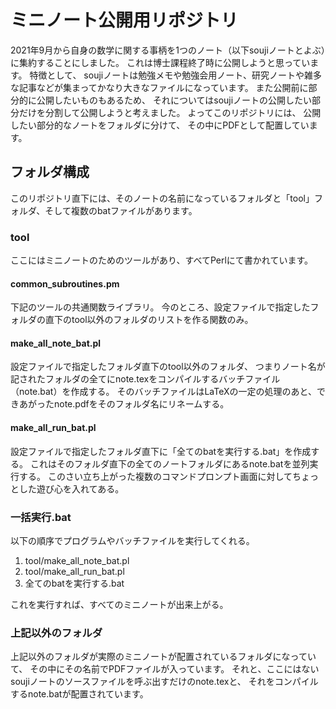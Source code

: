 # ミニノート公開用リポジトリ
2021年9月から自身の数学に関する事柄を1つのノート（以下soujiノートとよぶ）に集約することにしました。
これは博士課程終了時に公開しようと思っています。
特徴として、
soujiノートは勉強メモや勉強会用ノート、研究ノートや雑多な記事などが集まってかなり大きなファイルになっています。
また公開前に部分的に公開したいものもあるため、
それについてはsoujiノートの公開したい部分だけを分割して公開しようと考えました。
よってこのリポジトリには、
公開したい部分的なノートをフォルダに分けて、
その中にPDFとして配置しています。

## フォルダ構成
このリポジトリ直下には、そのノートの名前になっているフォルダと「tool」フォルダ、そして複数のbatファイルがあります。

### tool
ここにはミニノートのためのツールがあり、すべてPerlにて書かれています。

#### common_subroutines.pm
下記のツールの共通関数ライブラリ。
今のところ、設定ファイルで指定したフォルダの直下のtool以外のフォルダのリストを作る関数のみ。

#### make_all_note_bat.pl
設定ファイルで指定したフォルダ直下のtool以外のフォルダ、
つまりノート名が記されたフォルダの全てにnote.texをコンパイルするバッチファイル（note.bat）を作成する。
そのバッチファイルはLaTeXの一定の処理のあと、できあがったnote.pdfをそのフォルダ名にリネームする。

#### make_all_run_bat.pl
設定ファイルで指定したフォルダ直下に「全てのbatを実行する.bat」を作成する。
これはそのフォルダ直下の全てのノートフォルダにあるnote.batを並列実行する。
このさい立ち上がった複数のコマンドプロンプト画面に対してちょっとした遊び心を入れてある。

### 一括実行.bat
以下の順序でプログラムやバッチファイルを実行してくれる。

1. tool/make_all_note_bat.pl
1. tool/make_all_run_bat.pl
1. 全てのbatを実行する.bat

これを実行すれば、すべてのミニノートが出来上がる。

### 上記以外のフォルダ
上記以外のフォルダが実際のミニノートが配置されているフォルダになっていて、
その中にその名前でPDFファイルが入っています。
それと、ここにはないsoujiノートのソースファイルを呼ぶ出すだけのnote.texと、
それをコンパイルするnote.batが配置されています。
